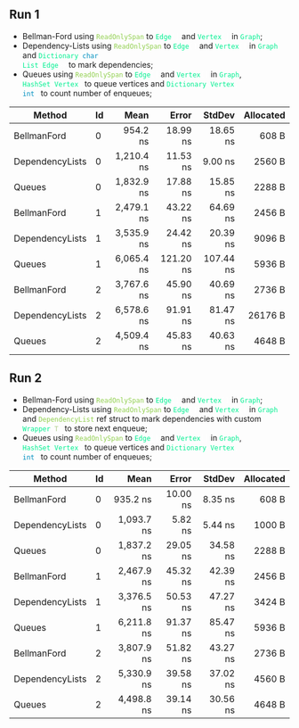 ﻿## Run 1

* Bellman-Ford using <code style="color: #92D050">ReadOnlySpan</code> to <code style="color: #00F091">Edge<span style="color: #FFFFFF">[]</span></code> and <code style="color: #00F091">Vertex<span style="color: #FFFFFF">[]</span></code> in <code style="color: #00F091">Graph</code>;
* Dependency-Lists using <code style="color: #92D050">ReadOnlySpan</code> to <code style="color: #00F091">Edge<span style="color: #FFFFFF">[]</span></code> and <code style="color: #00F091">Vertex<span style="color: #FFFFFF">[]</span></code> in <code style="color: #00F091">Graph</code> and <code style="color: #00F091">Dictionary<span style="color: #FFFFFF">&lt;</span><span style="color: #0090C0">char</span><span style="color: #FFFFFF">, </span>List<span style="color: #FFFFFF">&lt;</span>Edge<span style="color: #FFFFFF">&gt;&gt;</span></code> to mark dependencies;
* Queues using <code style="color: #92D050">ReadOnlySpan</code> to <code style="color: #00F091">Edge<span style="color: #FFFFFF">[]</span></code> and <code style="color: #00F091">Vertex<span style="color: #FFFFFF">[]</span></code> in <code style="color: #00F091">Graph</code>, <code style="color: #00F091">HashSet<span style="color: #FFFFFF">&lt;</span>Vertex<span style="color: #FFFFFF">&gt;</span></code> to queue vertices and <code style="color: #00F091">Dictionary<span style="color: #FFFFFF">&lt;</span>Vertex<span style="color: #FFFFFF">, <span style="color: #0090C0">int</span><span style="color: #FFFFFF">&gt;</span></code> to count number of enqueues;

| Method          | Id | Mean       | Error     | StdDev    | Allocated |
|---------------- |--- |-----------:|----------:|----------:|----------:|
| BellmanFord     | 0  |   954.2 ns |  18.99 ns |  18.65 ns |     608 B |
| DependencyLists | 0  | 1,210.4 ns |  11.53 ns |   9.00 ns |    2560 B |
| Queues          | 0  | 1,832.9 ns |  17.88 ns |  15.85 ns |    2288 B |
| BellmanFord     | 1  | 2,479.1 ns |  43.22 ns |  64.69 ns |    2456 B |
| DependencyLists | 1  | 3,535.9 ns |  24.42 ns |  20.39 ns |    9096 B |
| Queues          | 1  | 6,065.4 ns | 121.20 ns | 107.44 ns |    5936 B |
| BellmanFord     | 2  | 3,767.6 ns |  45.90 ns |  40.69 ns |    2736 B |
| DependencyLists | 2  | 6,578.6 ns |  91.91 ns |  81.47 ns |   26176 B |
| Queues          | 2  | 4,509.4 ns |  45.83 ns |  40.63 ns |    4648 B |

## Run 2

* Bellman-Ford using <code style="color: #92D050">ReadOnlySpan</code> to <code style="color: #00F091">Edge<span style="color: #FFFFFF">[]</span></code> and <code style="color: #00F091">Vertex<span style="color: #FFFFFF">[]</span></code> in <code style="color: #00F091">Graph</code>;
* Dependency-Lists using <code style="color: #92D050">ReadOnlySpan</code> to <code style="color: #00F091">Edge<span style="color: #FFFFFF">[]</span></code> and <code style="color: #00F091">Vertex<span style="color: #FFFFFF">[]</span></code> in <code style="color: #00F091">Graph</code> and <code style="color: #92D050">DependencyList</code> ref struct to mark dependencies with custom <code style="color: #00F091">Wrapper<span style="color: #FFFFFF">&lt;</span><span style="color: #B2D090">T</span><span style="color: #FFFFFF">&gt;</span></code> to store next enqueue;
* Queues using <code style="color: #92D050">ReadOnlySpan</code> to <code style="color: #00F091">Edge<span style="color: #FFFFFF">[]</span></code> and <code style="color: #00F091">Vertex<span style="color: #FFFFFF">[]</span></code> in <code style="color: #00F091">Graph</code>, <code style="color: #00F091">HashSet<span style="color: #FFFFFF">&lt;</span>Vertex<span style="color: #FFFFFF">&gt;</span></code> to queue vertices and <code style="color: #00F091">Dictionary<span style="color: #FFFFFF">&lt;</span>Vertex<span style="color: #FFFFFF">, <span style="color: #0090C0">int</span><span style="color: #FFFFFF">&gt;</span></code> to count number of enqueues;

| Method          | Id | Mean       | Error    | StdDev   | Allocated |
|---------------- |--- |-----------:|---------:|---------:|----------:|
| BellmanFord     | 0  |   935.2 ns | 10.00 ns |  8.35 ns |     608 B |
| DependencyLists | 0  | 1,093.7 ns |  5.82 ns |  5.44 ns |    1000 B |
| Queues          | 0  | 1,837.2 ns | 29.05 ns | 34.58 ns |    2288 B |
| BellmanFord     | 1  | 2,467.9 ns | 45.32 ns | 42.39 ns |    2456 B |
| DependencyLists | 1  | 3,376.5 ns | 50.53 ns | 47.27 ns |    3424 B |
| Queues          | 1  | 6,211.8 ns | 91.37 ns | 85.47 ns |    5936 B |
| BellmanFord     | 2  | 3,807.9 ns | 51.82 ns | 43.27 ns |    2736 B |
| DependencyLists | 2  | 5,330.9 ns | 39.58 ns | 37.02 ns |    4560 B |
| Queues          | 2  | 4,498.8 ns | 39.14 ns | 30.56 ns |    4648 B |